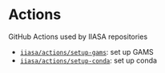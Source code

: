 # Actions
GitHub Actions used by IIASA repositories

- [`iiasa/actions/setup-gams`](https://github.com/iiasa/actions/tree/master/setup-gams): set up GAMS
- [`iiasa/actions/setup-conda`](https://github.com/iiasa/actions/tree/master/setup-conda): set up conda